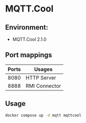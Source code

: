 # MQTT.Cool

## Environment:
* MQTT.Cool 2.1.0

## Port mappings
| Ports | Usages          |
| ----- | --------------- |
| 8080  | HTTP Server     |
| 8888  | RMI Connector   |

## Usage
```bash
docker compose up -d mqtt mqttcool
```
